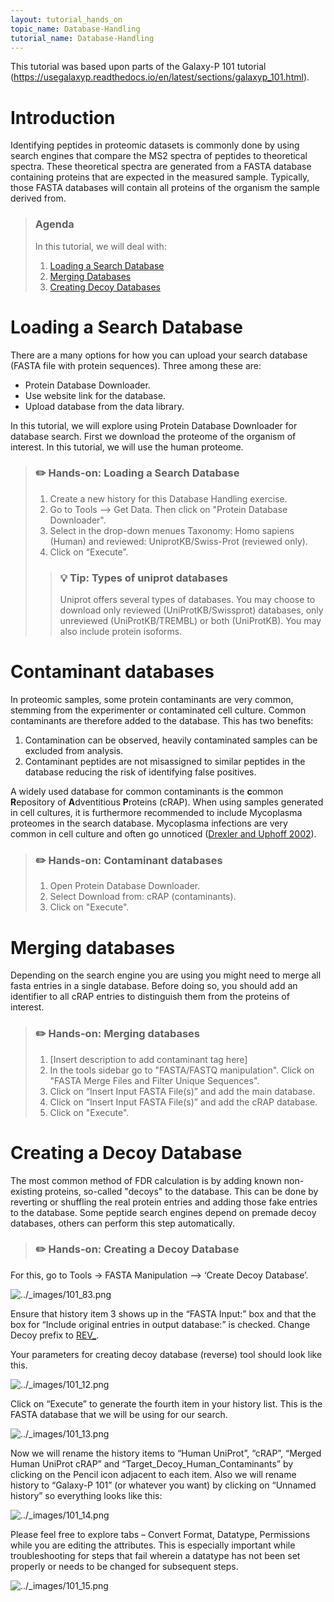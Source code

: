 ```yaml
---
layout: tutorial_hands_on
topic_name: Database-Handling
tutorial_name: Database-Handling
---
```


This tutorial was based upon parts of the Galaxy-P 101 tutorial (https://usegalaxyp.readthedocs.io/en/latest/sections/galaxyp_101.html).

# Introduction

Identifying peptides in proteomic datasets is commonly done by using search engines that compare the MS2 spectra of peptides to theoretical spectra. These theoretical spectra are generated from a FASTA database containing proteins that are expected in the measured sample. Typically, those FASTA databases will contain all proteins of the organism the sample derived from.

> ### Agenda
>
> In this tutorial, we will deal with:
>
> 1. [Loading a Search Database](#Loading-a-Search-Database)
> 2. [Merging Databases](#Merging-Databases) 
> 3. [Creating Decoy Databases](#Creating-Decoy-Databases)

# Loading a Search Database

There are a many options for how you can upload your search database (FASTA file with protein sequences). Three among these are:

*   Protein Database Downloader.
*   Use website link for the database.
*   Upload database from the data library.

In this tutorial, we will explore using Protein Database Downloader for database search. First we download the proteome of the organism of interest. In this tutorial, we will use the human proteome. 

> ### :pencil2: Hands-on: Loading a Search Database
>
> 1. Create a new history for this Database Handling exercise.
> 2. Go to Tools –> Get Data. Then click on "Protein Database Downloader".
> 3. Select in the drop-down menues Taxonomy: Homo sapiens (Human) and reviewed: UniprotKB/Swiss-Prot (reviewed only).
> 4. Click on “Execute”.
>	>### :bulb: Tip: Types of uniprot databases
>	> Uniprot offers several types of databases. You may choose to download only reviewed (UniProtKB/Swissprot) databases, only unreviewed (UniProtKB/TREMBL) or both (UniProtKB).
>	> You may also include protein isoforms.

# Contaminant databases

In proteomic samples, some protein contaminants are very common, stemming from the experimenter or contaminated cell culture. Common contaminants are therefore added to the database. This has two benefits: 
1. Contamination can be observed, heavily contaminated samples can be excluded from analysis.
2. Contaminant peptides are not misassigned to similar peptides in the database reducing the risk of identifying false positives.

A widely used database for common contaminants is the **c**ommon **R**epository of **A**dventitious **P**roteins (cRAP). When using samples generated in cell cultures, it is furthermore recommended to include Mycoplasma proteomes in the search database. Mycoplasma infections are very common in cell culture and often go unnoticed ([Drexler and Uphoff 2002](https://www.ncbi.nlm.nih.gov/pmc/articles/PMC3463982/)).

> ### :pencil2: Hands-on: Contaminant databases
> 1. Open Protein Database Downloader.
> 2. Select Download from: cRAP (contaminants).
> 3. Click on "Execute".

# Merging databases

Depending on the search engine you are using you might need to merge all fasta entries in a single database. Before doing so, you should add an identifier to all cRAP entries to distinguish them from the proteins of interest.

> ### :pencil2: Hands-on: Merging databases
> 1. [Insert description to add contaminant tag here]
> 2. In the tools sidebar go to "FASTA/FASTQ manipulation". Click on "FASTA Merge Files and Filter Unique Sequences".
> 3. Click on “Insert Input FASTA File(s)” and add the main database.
> 4. Click on “Insert Input FASTA File(s)” and add the cRAP database.
> 3. Click on "Execute".

# Creating a Decoy Database

The most common method of FDR calculation is by adding known non-existing proteins, so-called "decoys" to the database. This can be done by reverting or shuffling the real protein entries and adding those fake entries to the database. Some peptide search engines depend on premade decoy databases, others can perform this step automatically.

> ### :pencil2: Hands-on: Creating a Decoy Database

For this, go to Tools -> FASTA Manipulation –> ‘Create Decoy Database’.

![../_images/101_83.png](../_images/101_83.png)

Ensure that history item 3 shows up in the “FASTA Input:” box and that the box for “Include original entries in output database:” is checked. Change Decoy prefix to [<span class="problematic" id="id2">REV_</span>](#id1).

Your parameters for creating decoy database (reverse) tool should look like this.

![../_images/101_12.png](../_images/101_12.png)

Click on “Execute” to generate the fourth item in your history list. This is the FASTA database that we will be using for our search.

![../_images/101_13.png](../_images/101_13.png)

Now we will rename the history items to “Human UniProt”, “cRAP”, “Merged Human UniProt cRAP” and “Target_Decoy_Human_Contaminants” by clicking on the Pencil icon adjacent to each item. Also we will rename history to “Galaxy-P 101” (or whatever you want) by clicking on “Unnamed history” so everything looks like this:

![../_images/101_14.png](../_images/101_14.png)

Please feel free to explore tabs – Convert Format, Datatype, Permissions while you are editing the attributes. This is especially important while troubleshooting for steps that fail wherein a datatype has not been set properly or needs to be changed for subsequent steps.

![../_images/101_15.png](../_images/101_15.png)</div>
